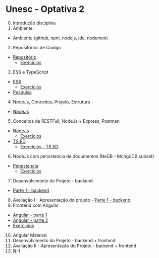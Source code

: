 # Unesc - Optativa 2
		
0. Introdução disciplina
1. Ambiente
  * [Ambiente (github, npm, nodejs, ide, nodemon)](01-ambiente/ambiente-nodejs.md)
2. Repositórios de Código
  * [Repositório](02-repositorio/repositorio.md)
    * [Exercícios](02-repositorio/exercicios.md)
3. ES6 e TypeScript
  * [ES6](03-es6-typescript/es6.md)
    * [Exercícios](03-es6-typescript/exercicios.md)
  * [Pesquisa](03-es6-typescript/pesquisa.md)
4. NodeJs, Conceitos, Projeto, Estrutura
  * [NodeJs](04-nodejs/nodejs.md)
5. Conceitos de RESTFull, NodeJs + Express, Postman
  * [NodeJs](05-nodejs-express-postman/nodejs.md)
    * [Exercícios](05-nodejs-express-postman/exercicios.md)
  * [TS.ED](05-nodejs-express-postman/tsed.md)
    * [Exercícios - TS.ED](05-nodejs-express-postman/exercicios-tsed.md)
6. NodeJs com persistencia de documentos (NeDB - MongoDB subset)
  * [Persistencia](06-nodejs-persistencia/persistencia.md)
    * [Exercícios](06-nodejs-persistencia/exercicios.md)
7. Desenvolvimento do Projeto - backend
  * [Parte 1 - backend](99-projeto/parte1-backend.md)
8. Avaliação I - Apresentação do projeto - [Parte 1 - backend](99-projeto/parte1-backend.md)
9. Frontend com Angular
  * [Angular - parte 1](07-frontend/angular-parte1.md)
  * [Angular - parte 2](07-frontend/angular-parte2.md)
  * [Exercícios](07-frontend/exercicios.md)
10. Angular Material
11. Desenvolvimento do Projeto - backend + frontend
12. Avaliação II - Apresentação do Projeto - backend + frontend
13. N-1
